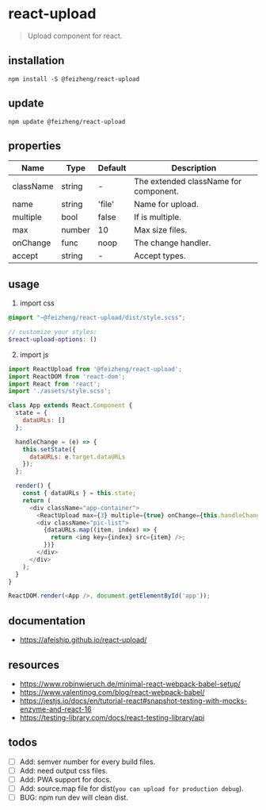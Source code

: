 # react-upload
> Upload component for react.

## installation
```shell
npm install -S @feizheng/react-upload
```

## update
```shell
npm update @feizheng/react-upload
```

## properties
| Name      | Type   | Default | Description                           |
| --------- | ------ | ------- | ------------------------------------- |
| className | string | -       | The extended className for component. |
| name      | string | 'file'  | Name for upload.                      |
| multiple  | bool   | false   | If is multiple.                       |
| max       | number | 10      | Max size files.                       |
| onChange  | func   | noop    | The change handler.                   |
| accept    | string | -       | Accept types.                         |


## usage
1. import css
  ```scss
  @import "~@feizheng/react-upload/dist/style.scss";

  // customize your styles:
  $react-upload-options: ()
  ```
2. import js
  ```js
  import ReactUpload from '@feizheng/react-upload';
  import ReactDOM from 'react-dom';
  import React from 'react';
  import './assets/style.scss';

  class App extends React.Component {
    state = {
      dataURLs: []
    };

    handleChange = (e) => {
      this.setState({
        dataURLs: e.target.dataURLs
      });
    };

    render() {
      const { dataURLs } = this.state;
      return (
        <div className="app-container">
          <ReactUpload max={3} multiple={true} onChange={this.handleChange} />
          <div className="pic-list">
            {dataURLs.map((item, index) => {
              return <img key={index} src={item} />;
            })}
          </div>
        </div>
      );
    }
  }

  ReactDOM.render(<App />, document.getElementById('app'));

  ```

## documentation
- https://afeiship.github.io/react-upload/

## resources
- https://www.robinwieruch.de/minimal-react-webpack-babel-setup/
- https://www.valentinog.com/blog/react-webpack-babel/
- https://jestjs.io/docs/en/tutorial-react#snapshot-testing-with-mocks-enzyme-and-react-16
- https://testing-library.com/docs/react-testing-library/api

## todos
- [ ] Add: semver number for every build files.
- [ ] Add: need output css files.
- [ ] Add: PWA support for docs.
- [ ] Add: source.map file for dist(`you can upload for production debug`).
- [ ] BUG: npm run dev will clean dist.
